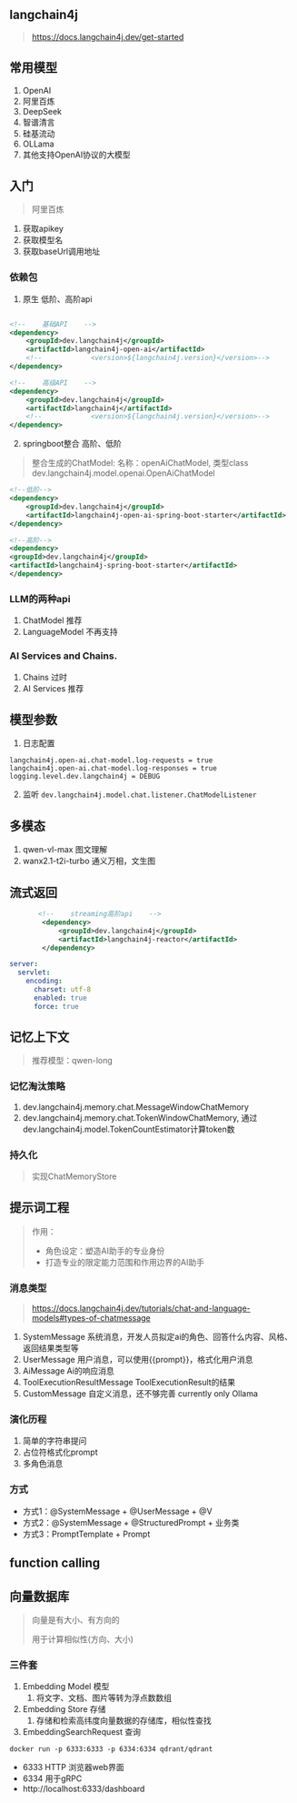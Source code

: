
## langchain4j
> https://docs.langchain4j.dev/get-started
> 

## 常用模型
1. OpenAI
2. 阿里百炼
3. DeepSeek
4. 智谱清言
5. 硅基流动
6. OLLama
7. 其他支持OpenAI协议的大模型

## 入门
> 阿里百炼
1. 获取apikey
2. 获取模型名
3. 获取baseUrl调用地址

### 依赖包
1. 原生 低阶、高阶api
```xml

<!--    基础API    -->
<dependency>
    <groupId>dev.langchain4j</groupId>
    <artifactId>langchain4j-open-ai</artifactId>
    <!--            <version>${langchain4j.version}</version>-->
</dependency>

<!--    高级API    -->
<dependency>
    <groupId>dev.langchain4j</groupId>
    <artifactId>langchain4j</artifactId>
    <!--            <version>${langchain4j.version}</version>-->
</dependency>
```

2. springboot整合 高阶、低阶
> 整合生成的ChatModel: 名称：openAiChatModel, 类型class dev.langchain4j.model.openai.OpenAiChatModel

```xml
<!--低阶-->
<dependency>
    <groupId>dev.langchain4j</groupId>
    <artifactId>langchain4j-open-ai-spring-boot-starter</artifactId>
</dependency>

<!--高阶-->
<dependency>
<groupId>dev.langchain4j</groupId>
<artifactId>langchain4j-spring-boot-starter</artifactId>
</dependency>
```

### LLM的两种api 
1. ChatModel 推荐
2. LanguageModel 不再支持

### AI Services and Chains.
1. Chains 过时
2. AI Services 推荐

## 模型参数
1. 日志配置
```properties
langchain4j.open-ai.chat-model.log-requests = true
langchain4j.open-ai.chat-model.log-responses = true
logging.level.dev.langchain4j = DEBUG
```

2. 监听
`dev.langchain4j.model.chat.listener.ChatModelListener`

## 多模态

1. qwen-vl-max 图文理解
2. wanx2.1-t2i-turbo 通义万相，文生图


## 流式返回
```xml
       <!--    streaming高阶api    -->
        <dependency>
            <groupId>dev.langchain4j</groupId>
            <artifactId>langchain4j-reactor</artifactId>
        </dependency>
```

```yaml
server:
  servlet:
    encoding:
      charset: utf-8
      enabled: true
      force: true
```

## 记忆上下文
> 推荐模型：qwen-long
> 
### 记忆淘汰策略
1. dev.langchain4j.memory.chat.MessageWindowChatMemory
2. dev.langchain4j.memory.chat.TokenWindowChatMemory, 通过dev.langchain4j.model.TokenCountEstimator计算token数

### 持久化
> 实现ChatMemoryStore

## 提示词工程
> 作用： 
> - 角色设定：塑造AI助手的专业身份
> - 打造专业的限定能力范围和作用边界的AI助手
>

### 消息类型
> https://docs.langchain4j.dev/tutorials/chat-and-language-models#types-of-chatmessage
> 

1. SystemMessage 系统消息，开发人员拟定ai的角色、回答什么内容、风格、返回结果类型等
2. UserMessage 用户消息，可以使用{{prompt}}，格式化用户消息
3. AiMessage Ai的响应消息
4. ToolExecutionResultMessage ToolExecutionResult的结果
5. CustomMessage 自定义消息，还不够完善 currently only Ollama

### 演化历程
1. 简单的字符串提问
2. 占位符格式化prompt
3. 多角色消息

### 方式
- 方式1：@SystemMessage + @UserMessage + @V
- 方式2：@SystemMessage + @StructuredPrompt + 业务类
- 方式3：PromptTemplate + Prompt


## function calling


## 向量数据库
> 向量是有大小、有方向的 
> 
> 用于计算相似性(方向、大小)
> 
### 三件套
1. Embedding Model 模型
   1. 将文字、文档、图片等转为浮点数数组
2. Embedding Store 存储
   1. 存储和检索高纬度向量数据的存储库，相似性查找
3. EmbeddingSearchRequest 查询

`docker run -p 6333:6333 -p 6334:6334 qdrant/qdrant`
- 6333 HTTP 浏览器web界面
- 6334 用于gRPC
- http://localhost:6333/dashboard